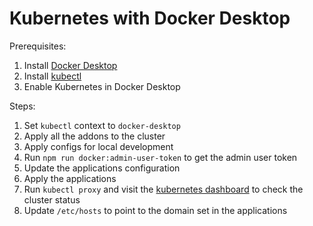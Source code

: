 # Kubernetes with Docker Desktop

Prerequisites:
1. Install [Docker Desktop](https://www.docker.com/products/docker-desktop/)
2. Install [kubectl](https://kubernetes.io/docs/reference/kubectl/kubectl/)
3. Enable Kubernetes in Docker Desktop

Steps:
1. Set `kubectl` context to `docker-desktop`
2. Apply all the addons to the cluster
3. Apply configs for local development
4. Run `npm run docker:admin-user-token` to get the admin user token
5. Update the applications configuration
6. Apply the applications
7. Run `kubectl proxy` and visit the [kubernetes dashboard](http://localhost:8001/api/v1/namespaces/kubernetes-dashboard/services/https:kubernetes-dashboard:/proxy/) to check the cluster status
8. Update `/etc/hosts` to point to the domain set in the applications
